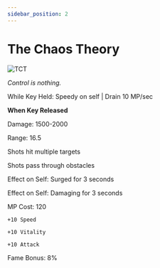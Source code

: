 ```yaml
---
sidebar_position: 2
---
```


# The Chaos Theory

![TCT](https://vwiki.valorserver.com/api/item/picture/the%20chaos%20theory)

<i>Control is nothing.</i>

While Key Held: Speedy on self | Drain 10 MP/sec

**When Key Released**

Damage: 1500-2000

Range: 16.5

Shots hit multiple targets

Shots pass through obstacles

Effect on Self: Surged for 3 seconds

Effect on Self: Damaging for 3 seconds

MP Cost: 120

    +10 Speed
    
    +10 Vitality
    
    +10 Attack
    
Fame Bonus: 8%
